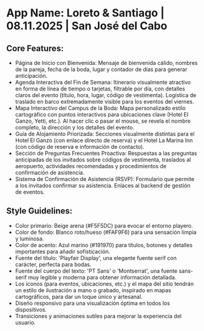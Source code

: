 # **App Name**: Loreto & Santiago | 08.11.2025 | San José del Cabo

## Core Features:

- Página de Inicio con Bienvenida: Mensaje de bienvenida cálido, nombres de la pareja, fecha de la boda, lugar y contador de días para generar anticipación.
- Agenda Interactiva del Fin de Semana: Itinerario visualmente atractivo en forma de línea de tiempo o tarjetas, filtrable por día, con detalles claros del evento (título, hora, lugar, código de vestimenta). Logística de traslado en barco extremadamente visible para los eventos del viernes.
- Mapa Interactivo del Campus de la Boda: Mapa personalizado estilo cartográfico con puntos interactivos para ubicaciones clave (Hotel El Ganzo, Yetti, etc.). Al hacer clic o pasar el mouse, se revela el nombre completo, la dirección y los detalles del evento.
- Guía de Alojamiento Priorizada: Secciones visualmente distintas para el Hotel El Ganzo (con enlace directo de reserva) y el Hotel La Marina Inn (con código de reserva e información de contacto).
- Sección de Preguntas Frecuentes Proactiva: Respuestas a las preguntas anticipadas de los invitados sobre códigos de vestimenta, traslados al aeropuerto, actividades recomendadas y procedimientos de confirmación de asistencia.
- Sistema de Confirmación de Asistencia (RSVP): Formulario que permite a los invitados confirmar su asistencia. Enlaces al backend de gestión de eventos.

## Style Guidelines:

- Color primario: Beige arena (#F5F5DC) para evocar el entorno playero.
- Color de fondo: Blanco roto/hueso (#FAF9F6) para una sensación limpia y luminosa.
- Color de acento: Azul marino (#191970) para títulos, botones y detalles importantes para añadir sofisticación.
- Fuente del título: 'Playfair Display', una elegante fuente serif con carácter, perfecta para bodas.
- Fuente del cuerpo del texto: 'PT Sans' o 'Montserrat', una fuente sans-serif muy legible y moderna para obtener información detallada.
- Los iconos (para eventos, ubicaciones, etc.) y el mapa del sitio tendrán un estilo de ilustración a mano o grabado, inspirado en mapas cartográficos, para dar un toque único y artesanal.
- Diseño responsivo para una visualización óptima en todos los dispositivos.
- Transiciones y animaciones sutiles para mejorar la experiencia del usuario.